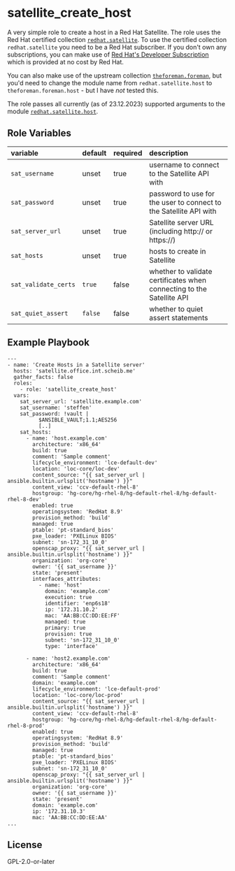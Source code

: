 satellite_create_host
=========

A very simple role to create a host in a Red Hat Satellite. The role uses the Red Hat certified collection
[`redhat.satellite`](https://console.redhat.com/ansible/automation-hub/repo/published/redhat/satellite/). To use the certified collection `redhat.satellite` you need to be
a Red Hat subscriber. If you don't own any subscriptions, you can make use of
[Red Hat's Developer Subscription](https://developers.redhat.com/articles/faqs-no-cost-red-hat-enterprise-linux) which is provided at no cost by Red Hat.

You can also make use of the upstream collection [`theforeman.foreman`](https://docs.ansible.com/ansible/latest/collections/theforeman/foreman/index.html), but you'd need to
change the module name from `redhat.satellite.host` to `theforeman.foreman.host` - but I have *not* tested this.

The role passes all currently (as of 23.12.2023) supported arguments to the module
[`redhat.satellite.host`](https://console.redhat.com/ansible/automation-hub/repo/published/redhat/satellite/content/module/host/).


Role Variables
--------------
| variable                                     | default                      | required | description                                                                    |
| :---------------------------------           | :--------------------------- | :------- | :----------------------------------------------------------------------------- |
| `sat_username`                               | unset                        | true     | username to connect to the Satellite API with                                  |
| `sat_password`                               | unset                        | true     | password to use for the user to connect to the Satellite API with              |
| `sat_server_url`                             | unset                        | true     | Satellite server URL (including http:// or https://)                           |
| `sat_hosts`                                  | unset                        | true     | hosts to create in Satellite                                                   |
| `sat_validate_certs`                         | `true`                       | false    | whether to validate certificates when connecting to the Satellite API          |
| `sat_quiet_assert`                           | `false`                      | false    | whether to quiet assert statements                                             |

Example Playbook
----------------

```
---
- name: 'Create Hosts in a Satellite server'
  hosts: 'satellite.office.int.scheib.me'
  gather_facts: false
  roles:
    - role: 'satellite_create_host'
  vars:
    sat_server_url: 'satellite.example.com'
    sat_username: 'steffen'
    sat_password: !vault |
          $ANSIBLE_VAULT;1.1;AES256
          [..]
    sat_hosts:
      - name: 'host.example.com'
        architecture: 'x86_64'
        build: true
        comment: 'Sample comment'
        lifecycle_environment: 'lce-default-dev'
        location: 'loc-core/loc-dev'
        content_source: "{{ sat_server_url | ansible.builtin.urlsplit('hostname') }}"
        content_view: 'ccv-default-rhel-8'
        hostgroup: 'hg-core/hg-rhel-8/hg-default-rhel-8/hg-default-rhel-8-dev'
        enabled: true
        operatingsystem: 'RedHat 8.9'
        provision_method: 'build'
        managed: true
        ptable: 'pt-standard_bios'
        pxe_loader: 'PXELinux BIOS'
        subnet: 'sn-172_31_10_0'
        openscap_proxy: "{{ sat_server_url | ansible.builtin.urlsplit('hostname') }}"
        organization: 'org-core'
        owner: '{{ sat_username }}'
        state: 'present'
        interfaces_attributes:
          - name: 'host'
            domain: 'example.com'
            execution: true
            identifier: 'enp6s18'
            ip: '172.31.10.2'
            mac: 'AA:BB:CC:DD:EE:FF'
            managed: true
            primary: true
            provision: true
            subnet: 'sn-172_31_10_0'
            type: 'interface'

      - name: 'host2.example.com'
        architecture: 'x86_64'
        build: true
        comment: 'Sample comment'
        domain: 'example.com'
        lifecycle_environment: 'lce-default-prod'
        location: 'loc-core/loc-prod'
        content_source: "{{ sat_server_url | ansible.builtin.urlsplit('hostname') }}"
        content_view: 'ccv-default-rhel-8'
        hostgroup: 'hg-core/hg-rhel-8/hg-default-rhel-8/hg-default-rhel-8-prod'
        enabled: true
        operatingsystem: 'RedHat 8.9'
        provision_method: 'build'
        managed: true
        ptable: 'pt-standard_bios'
        pxe_loader: 'PXELinux BIOS'
        subnet: 'sn-172_31_10_0'
        openscap_proxy: "{{ sat_server_url | ansible.builtin.urlsplit('hostname') }}"
        organization: 'org-core'
        owner: '{{ sat_username }}'
        state: 'present'
        domain: 'example.com'
        ip: '172.31.10.3'
        mac: 'AA:BB:CC:DD:EE:AA'
...
```

License
-------

GPL-2.0-or-later
